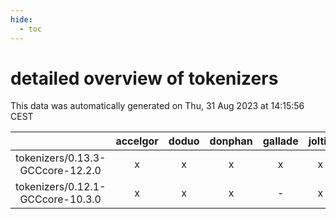 ```yaml
---
hide:
  - toc
---
```


detailed overview of tokenizers
===============================


This data was automatically generated on Thu, 31 Aug 2023 at 14:15:56 CEST  

| |accelgor|doduo|donphan|gallade|joltik|skitty|swalot|victini|
| :---: | :---: | :---: | :---: | :---: | :---: | :---: | :---: | :---: |
|tokenizers/0.13.3-GCCcore-12.2.0|x|x|x|x|x|x|x|x|
|tokenizers/0.12.1-GCCcore-10.3.0|x|x|x|-|x|x|x|x|
